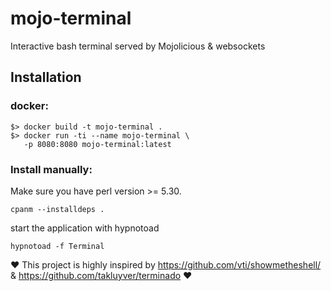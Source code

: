 # mojo-terminal
Interactive bash terminal served by Mojolicious &amp;  websockets 

## Installation 
### docker:
 ```
 $> docker build -t mojo-terminal .
 $> docker run -ti --name mojo-terminal \
    -p 8080:8080 mojo-terminal:latest
 ```

### Install manually:
Make sure you have perl version >= 5.30.
```
cpanm --installdeps .
```
start the application with hypnotoad
```
hypnotoad -f Terminal
```


:heart: This project is highly inspired by https://github.com/vti/showmetheshell/ & https://github.com/takluyver/terminado :heart:

